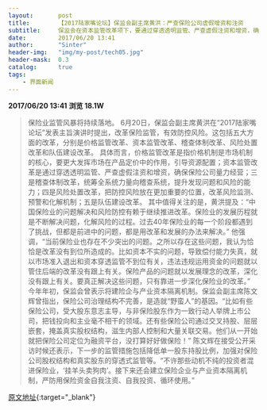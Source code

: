 ```yaml
---
layout:       post
title:        【2017陆家嘴论坛】保监会副主席黄洪：严查保险公司虚假增资和注资
subtitle:     保监会在资本监管改革项下，要通过穿透透明监管、严查虚假注资和增资，确保保险公司量力经营。
date:         2017/06/20 13:41
author:       "Sinter"
header-img:   "img/my-post/tech05.jpg"
header-mask:  0.3
catalog:      true
tags:
    - 界面新闻
---
```


**2017/06/20 13:41**  **浏览 18.1W**

> 保险业监管风暴将持续落地。
6月20日，保监会副主席黄洪在“2017陆家嘴论坛”发表主旨演讲时提出，改革保险监管，有效防控风险。这包括五大方面的改革，分别是价格监管改革、资本监管改革、稽查体制改革、风险处置改革和队伍建设改革。
具体而言，价格监管改革是指价格机制是市场机制的核心，要更大发挥市场在产品定价中的作用，引导资源配置；资本监管改革是通过穿透透明监管、严查虚假注资和增资，确保保险公司量力经营；三是稽查体制改革，统筹全系统力量向稽查系统，提升发现问题和风险的能力；四是风险处置改革，把防控风险放在更加重要的位置，改革风险监测、预警和化解机制；五是队伍建设改革。
其中值得关注的是，黄洪提及：“中国保险业的问题解决和风险防控有赖于继续推进改革。保险业的发展历程就是不断解决问题，化解风险的过程。过去40年保险业的每一个阶段都遇到了挑战，但都是前进中的问题，都是用改革和发展的办法来解决。”
他强调，“当前保险业也存在不少突出的问题。之所以存在这些问题，我认为恰恰是改革没有到位所造成的。比如资本不实的问题，导致偿付能力失真，就以市场准入退出和资本穿透监管不到位有关，违法违规运用资金的问题就以管住后端的改革没有跟上有关。保险产品的问题就以发展理念的改革，深化没有跟上有关。要真正解决这些问题，只有靠进一步深化保险业的改革。”
今年年初，保监会曾表示将建险企与产业资本隔离机制。保监会副主席陈文辉曾指出，保险公司治理结构不完善，是造就“野蛮人”的基因。“比如有些保险公司，受大股东意志主导，与非保险股东作为一致行动人举牌上市公司，把钱投向和主业毫不相干的领域。还有些保险公司通过交叉持股、层层嵌套，掩盖真实股权结构，滋生内部人控制和大量关联交易。他们从一开始就把保险公司定位为融资平台，没打算好好做保险！”
陈文辉在接受公开采访时候还表示，下一步的监管措施包括降低单一股东持股比例，加强对保险公司股权结构和真实股东的穿透式监管等。“不许那些动机不纯的投资者混进保险业，‘挂羊头卖狗肉’。接下来还会建立保险企业与产业资本隔离机制，严防用保险资金自我注资、自我投资、循环使用。”


[原文地址](http://www.jiemian.com/article/1410000.html){:target="_blank"}


